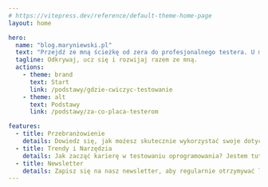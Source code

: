 ```yaml
---
# https://vitepress.dev/reference/default-theme-home-page
layout: home

hero:
  name: "blog.maryniewski.pl"
  text: "Przejdź ze mną ścieżkę od zera do profesjonalnego testera. U mnie znajdziesz wszystko, czego potrzebujesz, aby rozpocząć swoją podróż z testowaniem oprogramowania."
  tagline: Odkrywaj, ucz się i rozwijaj razem ze mną.
  actions:
    - theme: brand
      text: Start
      link: /podstawy/gdzie-cwiczyc-testowanie
    - theme: alt
      text: Podstawy
      link: /podstawy/za-co-placa-testerom

features:
  - title: Przebranżowienie
    details: Dowiedz się, jak możesz skutecznie wykorzystać swoje dotychczasowe doświadczenia i umiejętności, aby przejść do roli testera oprogramowania. Znajdziesz tu praktyczne porady i kursy.
  - title: Trendy i Narzędzia
    details: Jak zacząć karierę w testowaniu oprogramowania? Jestem tutaj, aby Ci pomóc. Porady, narzędzia i najlepsze praktyki - wszystko, co pomoże Ci stać się profesjonalnym testerem.
  - title: Newsletter
    details: Zapisz się na nasz newsletter, aby regularnie otrzymywać lekcje. Nie ryzykujesz wiele - pierwszy miesiąc (12 lekcji + 4 konsultacje) jest darmowy. Nie ma chęci współpracy? Rozstajemy się w zgodzie.
---
```


